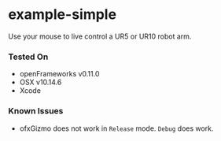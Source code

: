 # example-simple
Use your mouse to live control a UR5 or UR10 robot arm.

### Tested On
- openFrameworks v0.11.0
- OSX v10.14.6
- Xcode

### Known Issues
- ofxGizmo does not work in `Release` mode. `Debug` does work.
